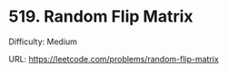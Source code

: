 # 519. Random Flip Matrix

Difficulty: Medium

URL: https://leetcode.com/problems/random-flip-matrix

